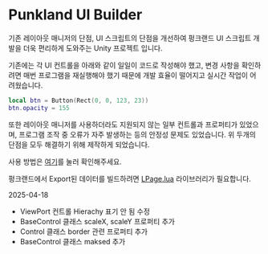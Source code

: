 # Punkland UI Builder

기존 레이아웃 매니저의 단점, UI 스크립트의 단점을 개선하여 펑크랜드 UI 스크립트 개발을 더욱 편리하게 도와주는 Unity 프로젝트 입니다.

기존에는 각 UI 컨트롤을 아래와 같이 일일이 코드로 작성해야 했고, 변경 사항을 확인하려면 매번 프로그램을 재실행해야 했기 때문에 개발 효율이 떨어지고 실시간 작업이 어려웠습니다.
``` lua
local btn = Button(Rect(0, 0, 123, 23))  
btn.opacity = 155
```

또한 레이아웃 매니저를 사용하더라도 지원되지 않는 일부 컨트롤과 프로퍼티가 있었으며, 프로그램 조작 중 오류가 자주 발생하는 등의 안정성 문제도 있었습니다.
위 두개의 단점을 모두 해결하기 위해 제작하게 되었습니다.

사용 방법은 [여기](https://cafe.naver.com/nekolandgames/28394)를 눌러 확인해주세요.

펑크랜드에서 Export된 데이터를 빌드하려면 [LPage.lua](https://github.com/ljs0218/LPage.lua) 라이브러리가 필요합니다.

2025-04-18
- ViewPort 컨트롤 Hierachy 표기 안 됨 수정
- BaseControl 클래스 scaleX, scaleY 프로퍼티 추가
- Control 클래스 border 관련 프로퍼티 추가
- BaseControl 클래스 maksed 추가
